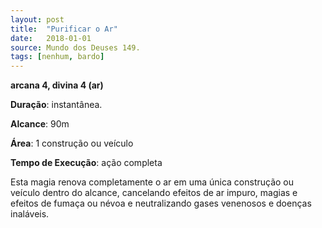 ```yaml
---
layout: post
title:  "Purificar o Ar"
date:   2018-01-01
source: Mundo dos Deuses 149.
tags: [nenhum, bardo]
---
```


**arcana 4, divina 4 (ar)**

**Duração**: instantânea.

**Alcance**: 90m

**Área**: 1 construção ou veículo

**Tempo de Execução**: ação completa

Esta magia renova completamente o ar em uma única construção ou veículo dentro do alcance, cancelando efeitos de ar impuro, magias e efeitos de fumaça ou névoa e neutralizando gases venenosos e doenças inaláveis.

